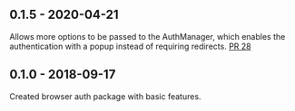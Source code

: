 ## 0.1.5 - 2020-04-21
Allows more options to be passed to the AuthManager, which enables the authentication with a popup instead of requiring redirects.
[PR 28](https://github.com/Azure/ms-rest-browserauth/pull/28)

## 0.1.0 - 2018-09-17
Created browser auth package with basic features.